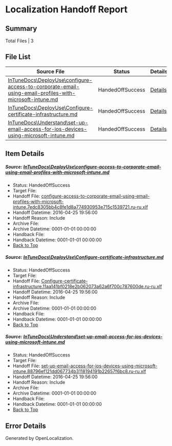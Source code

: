 # <a name='report-top'></a> Localization Handoff Report

## Summary
 Total Files | 3

## File List
 Source File | Status | Details 
 ----------- | ------ | ------- 
 [InTuneDocs\DeployUse\configure-access-to-corporate-email-using-email-profiles-with-microsoft-intune.md](https://github.com/Microsoft/IntuneDocs-pr/blob/faed06e8b44241a0f4f38092a3df4e199438bf1f/InTuneDocs/DeployUse/configure-access-to-corporate-email-using-email-profiles-with-microsoft-intune.md) | HandedOffSuccess | [Details](#e9889f23ec14afc81ab7e636ff23d5528816abdc19)
 [InTuneDocs\DeployUse\Configure-certificate-infrastructure.md](https://github.com/Microsoft/IntuneDocs-pr/blob/faed06e8b44241a0f4f38092a3df4e199438bf1f/InTuneDocs/DeployUse/Configure-certificate-infrastructure.md) | HandedOffSuccess | [Details](#23097f674425c0a9f1278741a05666a656508e6421)
 [InTuneDocs\Understand\set-up-email-access-for-ios-devices-using-microsoft-intune.md](https://github.com/Microsoft/IntuneDocs-pr/blob/679622381af5f81946b4ca0f3968fdc2f05d7b0f/InTuneDocs/Understand/set-up-email-access-for-ios-devices-using-microsoft-intune.md) | HandedOffSuccess | [Details](#b275b0ea111fd6f83400fc5e03bb8b2968deb15c1212)

## Item Details
##### <a name='e9889f23ec14afc81ab7e636ff23d5528816abdc19'></a> Source: [InTuneDocs\DeployUse\configure-access-to-corporate-email-using-email-profiles-with-microsoft-intune.md](https://github.com/Microsoft/IntuneDocs-pr/blob/faed06e8b44241a0f4f38092a3df4e199438bf1f/InTuneDocs/DeployUse/configure-access-to-corporate-email-using-email-profiles-with-microsoft-intune.md)
* Status: HandedOffSuccess
* Target File: 
* Handoff File: [configure-access-to-corporate-email-using-email-profiles-with-microsoft-intune.7edc8305bb4c8fe1d8a774930953e715c1539721.ru-ru.xlf](https://github.com/Microsoft/EM.handoff/blob/e59d835cc4234ff6500905b6b1bb6c58f1e68bc7/ol-handoff/Microsoft/IntuneDocs-pr.ru-ru/master/configure-access-to-corporate-email-using-email-profiles-with-microsoft-intune.7edc8305bb4c8fe1d8a774930953e715c1539721.ru-ru.xlf)
* Handoff Datetime: 2016-04-25 19:56:00
* Handoff Reason: Include
* Archive File: 
* Archive Datetime: 0001-01-01 00:00:00
* Handback File: 
* Handback Datetime: 0001-01-01 00:00:00
* [Back to Top](#report-top)

##### <a name='23097f674425c0a9f1278741a05666a656508e6421'></a> Source: [InTuneDocs\DeployUse\Configure-certificate-infrastructure.md](https://github.com/Microsoft/IntuneDocs-pr/blob/faed06e8b44241a0f4f38092a3df4e199438bf1f/InTuneDocs/DeployUse/Configure-certificate-infrastructure.md)
* Status: HandedOffSuccess
* Target File: 
* Handoff File: [Configure-certificate-infrastructure.11aa141bf0218e2b062073a62a6f700c787600de.ru-ru.xlf](https://github.com/Microsoft/EM.handoff/blob/e59d835cc4234ff6500905b6b1bb6c58f1e68bc7/ol-handoff/Microsoft/IntuneDocs-pr.ru-ru/master/Configure-certificate-infrastructure.11aa141bf0218e2b062073a62a6f700c787600de.ru-ru.xlf)
* Handoff Datetime: 2016-04-25 19:56:00
* Handoff Reason: Include
* Archive File: 
* Archive Datetime: 0001-01-01 00:00:00
* Handback File: 
* Handback Datetime: 0001-01-01 00:00:00
* [Back to Top](#report-top)

##### <a name='b275b0ea111fd6f83400fc5e03bb8b2968deb15c1212'></a> Source: [InTuneDocs\Understand\set-up-email-access-for-ios-devices-using-microsoft-intune.md](https://github.com/Microsoft/IntuneDocs-pr/blob/679622381af5f81946b4ca0f3968fdc2f05d7b0f/InTuneDocs/Understand/set-up-email-access-for-ios-devices-using-microsoft-intune.md)
* Status: HandedOffSuccess
* Target File: 
* Handoff File: [set-up-email-access-for-ios-devices-using-microsoft-intune.88796ef121dd067734b3118194191b22657f6bc8.ru-ru.xlf](https://github.com/Microsoft/EM.handoff/blob/e59d835cc4234ff6500905b6b1bb6c58f1e68bc7/ol-handoff/Microsoft/IntuneDocs-pr.ru-ru/master/set-up-email-access-for-ios-devices-using-microsoft-intune.88796ef121dd067734b3118194191b22657f6bc8.ru-ru.xlf)
* Handoff Datetime: 2016-04-25 19:56:00
* Handoff Reason: Include
* Archive File: 
* Archive Datetime: 0001-01-01 00:00:00
* Handback File: 
* Handback Datetime: 0001-01-01 00:00:00
* [Back to Top](#report-top)


## Error Details

Generated by OpenLocalization.
